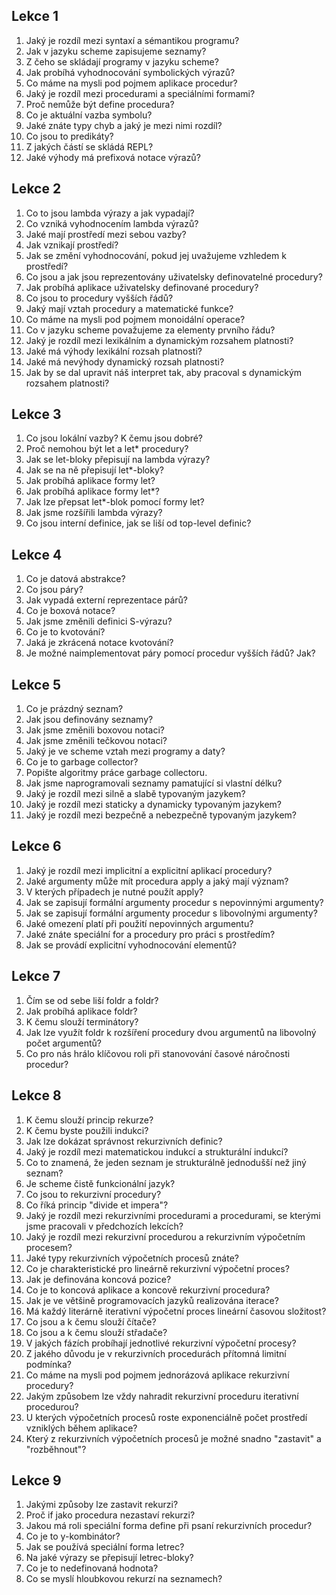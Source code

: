 ## Lekce 1
1. Jaký je rozdíl mezi syntaxí a sémantikou programu?
2. Jak v jazyku scheme zapisujeme seznamy?
3. Z čeho se skládají programy v jazyku scheme?
4. Jak probíhá vyhodnocování symbolických výrazů?
5. Co máme na mysli pod pojmem aplikace procedur?
6. Jaký je rozdíl mezi procedurami a speciálními formami?
7. Proč nemůže být define procedura?
8. Co je aktuální vazba symbolu?
9. Jaké znáte typy chyb a jaký je mezi nimi rozdíl?
10. Co jsou to predikáty?
11. Z jakých částí se skládá REPL?
12. Jaké výhody má prefixová notace výrazů?

## Lekce 2
1. Co to jsou lambda výrazy a jak vypadají?
2. Co vzniká vyhodnocením lambda výrazů?
3. Jaké mají prostředí mezi sebou vazby?
4. Jak vznikají prostředí?
5. Jak se změní vyhodnocování, pokud jej uvažujeme vzhledem k prostředí?
6. Co jsou a jak jsou reprezentovány uživatelsky definovatelné procedury?
7. Jak probíhá aplikace uživatelsky definované procedury?
8. Co jsou to procedury vyšších řádů?
9. Jaký mají vztah procedury a matematické funkce?
10. Co máme na mysli pod pojmem monoidální operace?
11. Co v jazyku scheme považujeme za elementy prvního řádu?
12. Jaký je rozdíl mezi lexikálním a dynamickým rozsahem platnosti?
13. Jaké má výhody lexikální rozsah platnosti?
14. Jaké má nevýhody dynamický rozsah platnosti?
15. Jak by se dal upravit náš interpret tak, aby pracoval s dynamickým rozsahem platnosti?

## Lekce 3
1. Co jsou lokální vazby? K čemu jsou dobré?
2. Proč nemohou být let a let* procedury?
3. Jak se let-bloky přepisují na lambda výrazy?
4. Jak se na ně přepisují let*-bloky?
5. Jak probíhá aplikace formy let?
6. Jak probíhá aplikace formy let*?
7. Jak lze přepsat let*-blok pomocí formy let?
8. Jak jsme rozšířili lambda výrazy?
9. Co jsou interní definice, jak se liší od top-level definic?

## Lekce 4
1. Co je datová abstrakce?
2. Co jsou páry?
3. Jak vypadá externí reprezentace párů?
4. Co je boxová notace?
5. Jak jsme změnili definici S-výrazu?
6. Co je to kvotování?
7. Jaká je zkrácená notace kvotování?
8. Je možné naimplementovat páry pomocí procedur vyšších řádů? Jak?

## Lekce 5
1. Co je prázdný seznam?
2. Jak jsou definovány seznamy?
3. Jak jsme změnili boxovou notaci?
4. Jak jsme změnili tečkovou notaci?
5. Jaký je ve scheme vztah mezi programy a daty?
6. Co je to garbage collector?
7. Popište algoritmy práce garbage collectoru.
8. Jak jsme naprogramovali seznamy pamatující si vlastní délku?
9. Jaký je rozdíl mezi silně a slabě typovaným jazykem?
10. Jaký je rozdíl mezi staticky a dynamicky typovaným jazykem?
11. Jaký je rozdíl mezi bezpečně a nebezpečně typovaným jazykem?

## Lekce 6
1. Jaký je rozdíl mezi implicitní a explicitní aplikací procedury?
2. Jaké argumenty může mít procedura apply a jaký mají význam?
3. V kterých případech je nutné použít apply?
4. Jak se zapisují formální argumenty procedur s nepovinnými argumenty?
5. Jak se zapisují formální argumenty procedur s libovolnými argumenty?
6. Jaké omezení platí při použití nepovinných argumentu?
7. Jaké znáte speciální for a procedury pro práci s prostředím?
8. Jak se provádí explicitní vyhodnocování elementů?

## Lekce 7
1. Čím se od sebe liší foldr a foldr?
2. Jak probíhá aplikace foldr?
3. K čemu slouží terminátory?
4. Jak lze využít foldr k rozšíření procedury dvou argumentů na libovolný počet argumentů?
5. Co pro nás hrálo klíčovou roli při stanovování časové náročnosti procedur?

## Lekce 8
1. K čemu slouží princip rekurze?
2. K čemu byste použili indukci?
3. Jak lze dokázat správnost rekurzivních definic?
4. Jaký je rozdíl mezi matematickou indukcí a strukturální indukcí?
5. Co to znamená, že jeden seznam je strukturálně jednodušší než jiný seznam?
6. Je scheme čistě funkcionální jazyk?
7. Co jsou to rekurzivní procedury?
8. Co říká princip "divide et impera"?
9. Jaký je rozdíl mezi rekurzivními procedurami a procedurami, se kterými jsme pracovali v předchozích lekcích?
10. Jaký je rozdíl mezi rekurzivní procedurou a rekurzivním výpočetním procesem?
11. Jaké typy rekurzivních výpočetních procesů znáte?
12. Co je charakteristické pro lineárně rekurzivní výpočetní proces?
13. Jak je definována koncová pozice?
14. Co je to koncová aplikace a koncově rekurzivní procedura?
15. Jak je ve většině programovacích jazyků realizována iterace?
16. Má každý literárně iterativní výpočetní proces lineární časovou složitost?
17. Co jsou a k čemu slouží čítače?
18. Co jsou a k čemu slouží střadače?
19. V jakých fázích probíhají jednotlivé rekurzivní výpočetní procesy?
20. Z jakého důvodu je v rekurzivních procedurách přítomná limitní podmínka?
21. Co máme na mysli pod pojmem jednorázová aplikace rekurzivní procedury?
22. Jakým způsobem lze vždy nahradit rekurzivní proceduru iterativní procedurou?
23. U kterých výpočetních procesů roste exponenciálně počet prostředí vzniklých během aplikace?
24. Který z rekurzivních výpočetních procesů je možné snadno "zastavit" a "rozběhnout"?

## Lekce 9
1. Jakými způsoby lze zastavit rekurzi?
2. Proč if jako procedura nezastaví rekurzi?
3. Jakou má roli speciální forma define při psaní rekurzivních procedur?
4. Co je to y-kombinátor?
5. Jak se používá speciální forma letrec?
6. Na jaké výrazy se přepisují letrec-bloky?
7. Co je to nedefinovaná hodnota?
8. Co se myslí hloubkovou rekurzí na seznamech?

